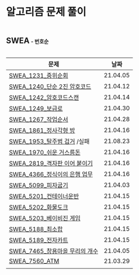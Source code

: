 # 알고리즘 문제 풀이 



<h2 style="display: inline-block">SWEA</h2> <h4 style="display: inline-block;">- 번호순</h4>

| 문제                                                         | 날짜     |
| ------------------------------------------------------------ | -------- |
| [SWEA_1231_중위순회](./SWEA/SWEA_1231_중위순회.py)           | 21.04.05 |
| [SWEA_1240_단순 2진 암호코드](./SWEA/SWEA_1240_단순2진암호코드.py) | 21.04.12 |
| [SWEA_1242_암호코드스캔](./SWEA/SWEA_1242_암호코드스캔.py)   | 21.04.14 |
| [SWEA_1249_보급로](./SWEA/SWEA_1249_보급로.py)               | 21.04.30 |
| [SWEA_1267_작업순서](./SWEA/SWEA_1267_작업순서.py)           | 21.04.28 |
| [SWEA_1861_정사각형 방](./SWEA/SWEA_1861_정사각형방.py)      | 21.04.16 |
| [SWEA_1953_탈주범 검거](SWEA_1953_탈주범검거.py) /실패       | 21.08.23 |
| [SWEA_1970_쉬운 거스름돈](./SWEA/SWEA_1970_쉬운거스름돈.py)  | 21.04.16 |
| [SWEA_2819_격자판 이어 붙이기](./SWEA/SWEA_2819_격자판이어붙이기.py) | 21.04.16 |
| [SWEA_4366_정식이의 은행 업무](./SWEA/SWEA_4366_정식이의은행업무.py) | 21.04.16 |
| [SWEA_5099_피자굽기](./SWEA/SWEA_5099_피자굽기.py)           | 21.04.03 |
| [SWEA_5201_컨테이너운반](./SWEA/SWEA_5201_컨테이너운반.py)   | 21.04.15 |
| [SWEA_5202_화물도크](./SWEA/SWEA_5202_화물도크.py)           | 21.04.15 |
| [SWEA_5203_베이비진 게임](./SWEA/SWEA_5203_베이비진게임.py)  | 21.04.15 |
| [SWEA_5188_최소합](./SWEA/SWEA_5188_최소합.py)               | 21.04.15 |
| [SWEA_5189_전자카트](./SWEA/SWEA_5189_전자카트.py)           | 21.04.15 |
| [SWEA_7465_창용마을 무리의 개수](./SWEA/SWEA_7465_창용마을무리의개수.py) | 21.04.05 |
| [SWEA_7560_ATM](./SWEA/SWEA_7560_ATM.py)                     | 21.03.29 |
|                                                              |          |











